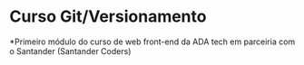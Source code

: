 # Curso Git/Versionamento

*Primeiro módulo do curso de web front-end da ADA tech em parceiria com o Santander (Santander Coders)